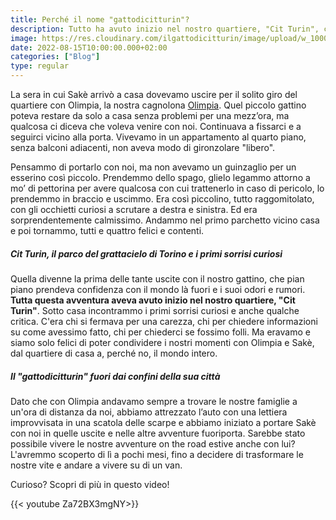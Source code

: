 ```yaml
---
title: Perché il nome "gattodicitturin"?
description: Tutto ha avuto inizio nel nostro quartiere, "Cit Turin", con il nostro gatto speciale, Sakè.
image: https://res.cloudinary.com/ilgattodicitturin/image/upload/w_1000/f_auto,q_auto:eco/v1660666170/Articoli/IMG_6263_ymsnaz.jpg
date: 2022-08-15T10:00:00.000+02:00
categories: ["Blog"]
type: regular
---
```


La sera in cui Sakè arrivò a casa dovevamo uscire per il solito giro del quartiere con Olimpia, la nostra cagnolona [Olimpia](/blog/olimpia-la-nostra-rottweiler-in-giro-per-il-mondo). Quel piccolo gattino poteva restare da solo a casa senza problemi per una mezz’ora, ma qualcosa ci diceva che voleva venire con noi. Continuava a fissarci e a seguirci vicino alla porta. Vivevamo in un appartamento al quarto piano, senza balconi adiacenti, non aveva modo di gironzolare "libero". 

Pensammo di portarlo con noi, ma non avevamo un guinzaglio per un esserino così piccolo. Prendemmo dello spago, glielo legammo attorno a mo’ di pettorina per avere qualcosa con cui trattenerlo in caso di pericolo, lo prendemmo in braccio e uscimmo. 
Era così piccolino, tutto raggomitolato, con gli occhietti curiosi a scrutare a destra e sinistra. Ed era sorprendentemente calmissimo. Andammo nel primo parchetto vicino casa e poi tornammo, tutti e quattro felici e contenti.

##### Cit Turin, il parco del grattacielo di Torino e i primi sorrisi curiosi
Quella divenne la prima delle tante uscite con il nostro gattino, che pian piano prendeva confidenza con il mondo là fuori e i suoi odori e rumori. **Tutta questa avventura aveva avuto inizio nel nostro quartiere, "Cit Turin"**.
Sotto casa incontrammo i primi sorrisi curiosi e anche qualche critica. C'era chi si fermava per una carezza, chi per chiedere informazioni su come avessimo fatto, chi per chiederci se fossimo folli. Ma eravamo e siamo solo felici di poter condividere i nostri momenti con Olimpia e Sakè, dal quartiere di casa a, perché no, il mondo intero.

##### Il *"gattodicitturin"* fuori dai confini della sua città
Dato che con Olimpia andavamo sempre a trovare le nostre famiglie a un'ora di distanza da noi, abbiamo attrezzato l’auto con una lettiera improvvisata in una scatola delle scarpe e abbiamo iniziato a portare Sakè con noi in quelle uscite e nelle altre avventure fuoriporta. Sarebbe stato possibile vivere le nostre avventure on the road estive anche con lui? L'avremmo scoperto di lì a pochi mesi, fino a decidere di trasformare le nostre vite e andare a vivere su di un van.

Curioso? 
Scopri di più in questo video! 

{{< youtube Za72BX3mgNY>}}